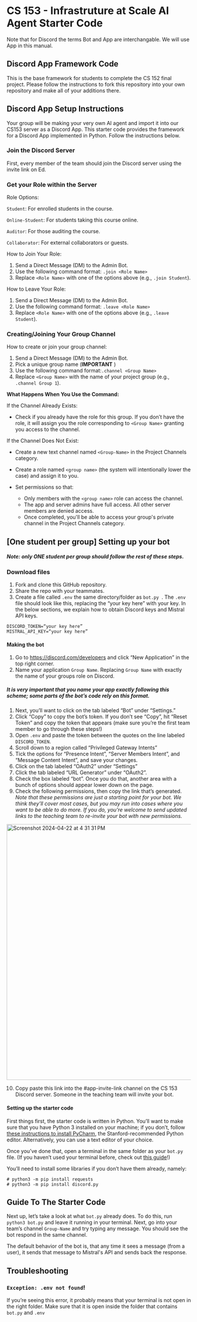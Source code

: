 # CS 153 - Infrastruture at Scale AI Agent Starter Code

Note that for Discord the terms Bot and App are interchangable. We will use App in this manual.

## Discord App Framework Code

This is the base framework for students to complete the CS 152 final project. Please follow the instructions to fork this repository into your own repository and make all of your additions there. 

## Discord App Setup Instructions

Your group will be making your very own AI agent and import it into our CS153 server as a Discord App. This starter code provides the framework for a Discord App implemented in Python. Follow the instructions below. 

### Join the Discord Server

First, every member of the team should join the Discord server using the invite link on Ed.

### Get your Role within the Server

Role Options:

`Student`: For enrolled students in the course.

`Online-Student`:  For students taking this course online.

`Auditor`: For those auditing the course.

`Collaborator`: For external collaborators or guests.

How to Join Your Role:

1. Send a Direct Message (DM) to the Admin Bot.
2. Use the following command format: `.join <Role Name>`
3. Replace `<Role Name>` with one of the options above (e.g., `.join Student`).

How to Leave Your Role:

1. Send a Direct Message (DM) to the Admin Bot.
2. Use the following command format: `.leave <Role Name>`
3. Replace `<Role Name>` with one of the options above (e.g., `.leave Student`).

### Creating/Joining Your Group Channel

How to create or join your group channel:

1. Send a Direct Message (DM) to the Admin Bot.
2. Pick a unique group name (**IMPORTANT** )
2. Use the following command format:`.channel <Group Name>`
3. Replace `<Group Name>` with the name of your project group (e.g., `.channel Group 1`).

**What Happens When You Use the Command:**

If the Channel Already Exists:

- Check if you already have the role for this group. If you don’t have the role, it will assign you the role corresponding to `<Group Name>` granting you access to the channel.

If the Channel Does Not Exist:

- Create a new text channel named `<Group-Name>` in the Project Channels category.
- Create a role named `<group name>` (the system will intentionally lower the case) and assign it to you.

- Set permissions so that:
     - Only members with the `<group name>` role can access the channel. 
     - The app and server admins have full access. All other server members are denied access.
     - Once completed, you'll be able to access your group's private channel in the Project Channels category.

## [One student per group] Setting up your bot

##### Note: only ONE student per group should follow the rest of these steps.

### Download files

1. Fork and clone this GitHub repository. 
2. Share the repo with your teammates. 
3. Create a file called `.env` the same directory/folder as `bot.py `. The `.env` file should look like this, replacing the “your key here” with your key. In the below sections, we explain how to obtain Discord keys and Mistral API keys.

```
DISCORD_TOKEN=“your key here” 
MISTRAL_API_KEY=“your key here” 
```

#### Making the bot

1. Go to https://discord.com/developers and click “New Application” in the top right corner.
2. Name your application `Group Name`. Replacing `Group Name` with exactly the name of your groups role on Discord.

##### It is very important that you name your app exactly following this scheme; some parts of the bot’s code rely on this format.

1. Next, you’ll want to click on the tab labeled “Bot” under “Settings.”
2. Click “Copy” to copy the bot’s token. If you don’t see “Copy”, hit “Reset Token” and copy the token that appears (make sure you’re the first team member to go through these steps!)
3. Open `.env` and paste the token between the quotes on the line labeled `DISCORD_TOKEN`.
4. Scroll down to a region called “Privileged Gateway Intents”
5. Tick the options for “Presence Intent”, “Server Members Intent”, and “Message Content Intent”, and save your changes.
6. Click on the tab labeled “OAuth2” under “Settings”
7. Click the tab labeled “URL Generator” under “OAuth2”.
8. Check the box labeled “bot”. Once you do that, another area with a bunch of options should appear lower down on the page.
9. Check the following permissions, then copy the link that’s generated. <em>Note that these permissions are just a starting point for your bot. We think they’ll cover most cases, but you may run into cases where you want to be able to do more. If you do, you’re welcome to send updated links to the teaching team to re-invite your bot with new permissions.</em>
<img width="700" alt="Screenshot 2024-04-22 at 4 31 31 PM" src="https://github.com/stanfordio/cs152bots/assets/96695971/520c040e-f494-4b7e-bb45-01dd59772462">

10. Copy paste this link into the #app-invite-link channel on the CS 153 Discord server. Someone in the teaching team will invite your bot.

#### Setting up the starter code

First things first, the starter code is written in Python. You’ll want to make sure that you have Python 3 installed on your machine; if you don’t, follow [these instructions to install PyCharm](https://web.stanford.edu/class/cs106a/handouts/installingpycharm.html), the Stanford-recommended Python editor. Alternatively, you can use a text editor of your choice.

Once you’ve done that, open a terminal in the same folder as your `bot.py ` file. (If you haven’t used your terminal before, check out [this guide](https://www.macworld.com/article/2042378/master-the-command-line-navigating-files-and-folders.html)!)

You’ll need to install some libraries if you don’t have them already, namely:

	# python3 -m pip install requests
	# python3 -m pip install discord.py

## Guide To The Starter Code

Next up, let’s take a look at what `bot.py` already does. To do this, run `python3 bot.py` and leave it running in your terminal. Next, go into your team’s channel `Group-Name` and try typing any message. You should see the bot respond in the same channel. 

The default behavior of the bot is, that any time it sees a message (from a user), it sends that message to Mistral's API and sends back the response. 

## Troubleshooting

### `Exception: .env not found`!

If you’re seeing this error, it probably means that your terminal is not open in the right folder. Make sure that it is open inside the folder that contains `bot.py`  and `.env`
